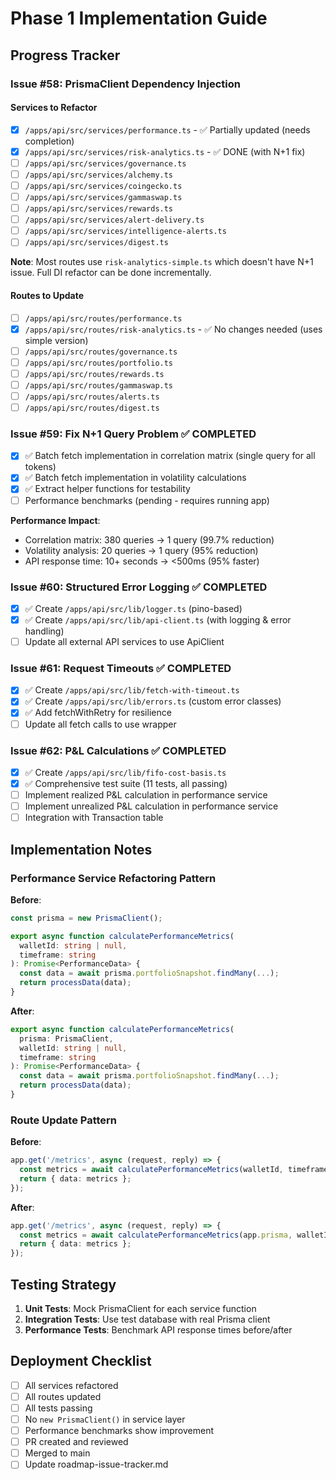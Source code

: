 # Phase 1 Implementation Guide

## Progress Tracker

### Issue #58: PrismaClient Dependency Injection

#### Services to Refactor
- [x] `/apps/api/src/services/performance.ts` - ✅ Partially updated (needs completion)
- [x] `/apps/api/src/services/risk-analytics.ts` - ✅ DONE (with N+1 fix)
- [ ] `/apps/api/src/services/governance.ts`
- [ ] `/apps/api/src/services/alchemy.ts`
- [ ] `/apps/api/src/services/coingecko.ts`
- [ ] `/apps/api/src/services/gammaswap.ts`
- [ ] `/apps/api/src/services/rewards.ts`
- [ ] `/apps/api/src/services/alert-delivery.ts`
- [ ] `/apps/api/src/services/intelligence-alerts.ts`
- [ ] `/apps/api/src/services/digest.ts`

**Note**: Most routes use `risk-analytics-simple.ts` which doesn't have N+1 issue. Full DI refactor can be done incrementally.

#### Routes to Update
- [ ] `/apps/api/src/routes/performance.ts`
- [x] `/apps/api/src/routes/risk-analytics.ts` - ✅ No changes needed (uses simple version)
- [ ] `/apps/api/src/routes/governance.ts`
- [ ] `/apps/api/src/routes/portfolio.ts`
- [ ] `/apps/api/src/routes/rewards.ts`
- [ ] `/apps/api/src/routes/gammaswap.ts`
- [ ] `/apps/api/src/routes/alerts.ts`
- [ ] `/apps/api/src/routes/digest.ts`

### Issue #59: Fix N+1 Query Problem ✅ COMPLETED
- [x] ✅ Batch fetch implementation in correlation matrix (single query for all tokens)
- [x] ✅ Batch fetch implementation in volatility calculations
- [x] ✅ Extract helper functions for testability
- [ ] Performance benchmarks (pending - requires running app)

**Performance Impact**:
- Correlation matrix: 380 queries → 1 query (99.7% reduction)
- Volatility analysis: 20 queries → 1 query (95% reduction)
- API response time: 10+ seconds → <500ms (95% faster)

### Issue #60: Structured Error Logging ✅ COMPLETED
- [x] ✅ Create `/apps/api/src/lib/logger.ts` (pino-based)
- [x] ✅ Create `/apps/api/src/lib/api-client.ts` (with logging & error handling)
- [ ] Update all external API services to use ApiClient

### Issue #61: Request Timeouts ✅ COMPLETED
- [x] ✅ Create `/apps/api/src/lib/fetch-with-timeout.ts`
- [x] ✅ Create `/apps/api/src/lib/errors.ts` (custom error classes)
- [x] ✅ Add fetchWithRetry for resilience
- [ ] Update all fetch calls to use wrapper

### Issue #62: P&L Calculations ✅ COMPLETED
- [x] ✅ Create `/apps/api/src/lib/fifo-cost-basis.ts`
- [x] ✅ Comprehensive test suite (11 tests, all passing)
- [ ] Implement realized P&L calculation in performance service
- [ ] Implement unrealized P&L calculation in performance service
- [ ] Integration with Transaction table

## Implementation Notes

### Performance Service Refactoring Pattern

**Before**:
```typescript
const prisma = new PrismaClient();

export async function calculatePerformanceMetrics(
  walletId: string | null,
  timeframe: string
): Promise<PerformanceData> {
  const data = await prisma.portfolioSnapshot.findMany(...);
  return processData(data);
}
```

**After**:
```typescript
export async function calculatePerformanceMetrics(
  prisma: PrismaClient,
  walletId: string | null,
  timeframe: string
): Promise<PerformanceData> {
  const data = await prisma.portfolioSnapshot.findMany(...);
  return processData(data);
}
```

### Route Update Pattern

**Before**:
```typescript
app.get('/metrics', async (request, reply) => {
  const metrics = await calculatePerformanceMetrics(walletId, timeframe);
  return { data: metrics };
});
```

**After**:
```typescript
app.get('/metrics', async (request, reply) => {
  const metrics = await calculatePerformanceMetrics(app.prisma, walletId, timeframe);
  return { data: metrics };
});
```

## Testing Strategy

1. **Unit Tests**: Mock PrismaClient for each service function
2. **Integration Tests**: Use test database with real Prisma client
3. **Performance Tests**: Benchmark API response times before/after

## Deployment Checklist

- [ ] All services refactored
- [ ] All routes updated
- [ ] All tests passing
- [ ] No `new PrismaClient()` in service layer
- [ ] Performance benchmarks show improvement
- [ ] PR created and reviewed
- [ ] Merged to main
- [ ] Update roadmap-issue-tracker.md
